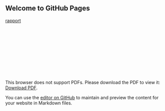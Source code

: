 ## Welcome to GitHub Pages

[rapport](https://bapuch.github.io/Predictive-Maintenance-Project/Rapport_projetCDO.pdf)

<object data="https://bapuch.github.io/Predictive-Maintenance-Project/Rapport_projetCDO.pdf" type="application/pdf" width="700px" height="700px">
    <embed src="https://bapuch.github.io/Predictive-Maintenance-Project/Rapport_projetCDO.pdf">
        <p>This browser does not support PDFs. Please download the PDF to view it: <a href="https://bapuch.github.io/Predictive-Maintenance-Project/Rapport_projetCDO.pdf">Download PDF</a>.</p>
    </embed>
</object>



You can use the [editor on GitHub](https://github.com/Bapuch/Predictive-Maintenance-Project/edit/master/docs/index.md) to maintain and preview the content for your website in Markdown files.



